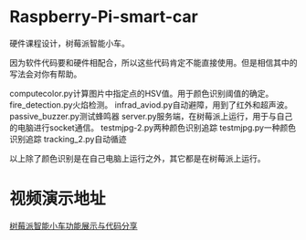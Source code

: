 # Raspberry-Pi-smart-car
硬件课程设计，树莓派智能小车。

因为软件代码要和硬件相配合，所以这些代码肯定不能直接使用。但是相信其中的写法会对你有帮助。

computecolor.py计算图片中指定点的HSV值。用于颜色识别阈值的确定。
fire_detection.py火焰检测。
infrad_aviod.py自动避障，用到了红外和超声波。
passive_buzzer.py测试蜂鸣器
server.py服务端，在树莓派上运行，用于与自己的电脑进行socket通信。
testmjpg-2.py两种颜色识别追踪
testmjpg.py一种颜色识别追踪
tracking_2.py自动循迹

以上除了颜色识别是在自己电脑上运行之外，其它都是在树莓派上运行。

# 视频演示地址
[树莓派智能小车功能展示与代码分享](https://www.bilibili.com/video/BV1tv411H7jh)
